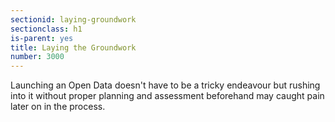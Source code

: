 ```yaml
---
sectionid: laying-groundwork
sectionclass: h1
is-parent: yes
title: Laying the Groundwork
number: 3000
---
```


Launching an Open Data doesn't have to be a tricky endeavour but rushing into it without proper planning and assessment beforehand may caught pain later on in the process.
